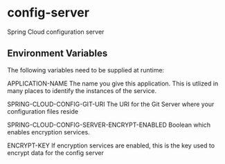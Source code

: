 # config-server
Spring Cloud configuration server

## Environment Variables
The following variables need to be supplied at runtime:


APPLICATION-NAME
The name you give this application.  This is utlized in many places to identify the instances of the service.

SPRING-CLOUD-CONFIG-GIT-URI
The URI for the Git Server where your configuration files reside


SPRING-CLOUD-CONFIG-SERVER-ENCRYPT-ENABLED
Boolean which enables encryption services.

ENCRYPT-KEY
If encryption services are enabled, this is the key used to encrypt data for the config server
